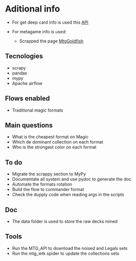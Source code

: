 # Aditional info

- For get deep card info is used this [API](https://docs.magicthegathering.io/)

- For metagame info is used:  
  - Scrapped the page [MtgGoldfish](https://www.mtggoldfish.com/metagame/standard#paper)

## Tecnologies

- scrapy
- pandas
- mypy
- Apache airflow

## Flows enabled

- Traditional magic formats

## Main questions

- What is the cheapest format on Magic
- Which de dominant collection on each format
- Who is the strongest color on each format

## To do

- Migrate the scrappy section to MyPy
- Documentate all system and use pydoc to generate the doc
- Automate the formats rotation
- Build the flow to commander format
- Check the dupply code when reading args in the scripts

## Doc

- The data folder is used to store the raw decks mined

## Tools

- Run the MTG_API to download the noised and Legals sets
- Run the mtg_wtk spider to update the collections sets
